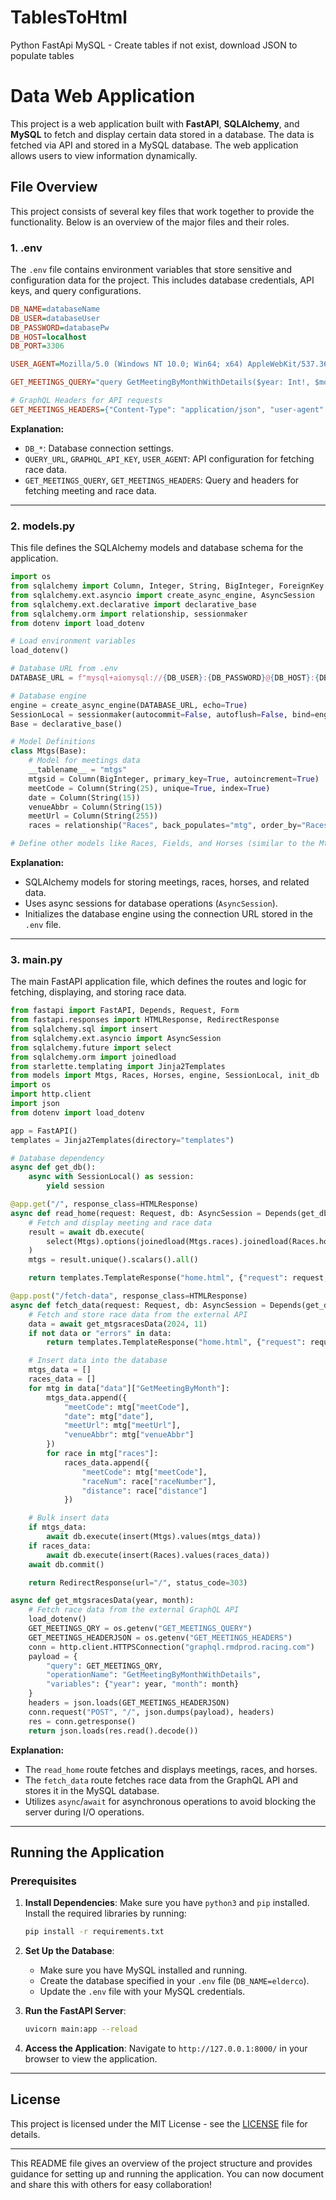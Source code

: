 # TablesToHtml
Python FastApi MySQL - Create tables if not exist, download JSON to populate tables

# Data Web Application

This project is a web application built with **FastAPI**, **SQLAlchemy**, and **MySQL** to fetch and display certain data stored in a database. The data is fetched via API and stored in a MySQL database. The web application allows users to view information dynamically.

## **File Overview**

This project consists of several key files that work together to provide the functionality. Below is an overview of the major files and their roles.

### 1. **.env**
The `.env` file contains environment variables that store sensitive and configuration data for the project. This includes database credentials, API keys, and query configurations.

```ini
DB_NAME=databaseName
DB_USER=databaseUser
DB_PASSWORD=databasePw
DB_HOST=localhost
DB_PORT=3306

USER_AGENT=Mozilla/5.0 (Windows NT 10.0; Win64; x64) AppleWebKit/537.36 (KHTML, like Gecko) Chrome/131.0.0.0 Safari/537.36

GET_MEETINGS_QUERY="query GetMeetingByMonthWithDetails($year: Int!, $month: Int!) {...}"

# GraphQL Headers for API requests
GET_MEETINGS_HEADERS={"Content-Type": "application/json", "user-agent": "Mozilla/5.0 ...", "x-api-key": "da2-6nsi4ztsynar3l3frgxf77q5fe"}
```

**Explanation:**
- `DB_*`: Database connection settings.
- `QUERY_URL`, `GRAPHQL_API_KEY`, `USER_AGENT`: API configuration for fetching race data.
- `GET_MEETINGS_QUERY`, `GET_MEETINGS_HEADERS`: Query and headers for fetching meeting and race data.

---

### 2. **models.py**
This file defines the SQLAlchemy models and database schema for the application.

```python
import os
from sqlalchemy import Column, Integer, String, BigInteger, ForeignKey
from sqlalchemy.ext.asyncio import create_async_engine, AsyncSession
from sqlalchemy.ext.declarative import declarative_base
from sqlalchemy.orm import relationship, sessionmaker
from dotenv import load_dotenv

# Load environment variables
load_dotenv()

# Database URL from .env
DATABASE_URL = f"mysql+aiomysql://{DB_USER}:{DB_PASSWORD}@{DB_HOST}:{DB_PORT}/{DB_NAME}"

# Database engine
engine = create_async_engine(DATABASE_URL, echo=True)
SessionLocal = sessionmaker(autocommit=False, autoflush=False, bind=engine, class_=AsyncSession)
Base = declarative_base()

# Model Definitions
class Mtgs(Base):
    # Model for meetings data
    __tablename__ = "mtgs"
    mtgsid = Column(BigInteger, primary_key=True, autoincrement=True)
    meetCode = Column(String(25), unique=True, index=True)
    date = Column(String(15))
    venueAbbr = Column(String(15))
    meetUrl = Column(String(255))
    races = relationship("Races", back_populates="mtg", order_by="Races.raceNum")

# Define other models like Races, Fields, and Horses (similar to the Mtgs model)...
```

**Explanation:**
- SQLAlchemy models for storing meetings, races, horses, and related data.
- Uses async sessions for database operations (`AsyncSession`).
- Initializes the database engine using the connection URL stored in the `.env` file.

---

### 3. **main.py**
The main FastAPI application file, which defines the routes and logic for fetching, displaying, and storing race data.

```python
from fastapi import FastAPI, Depends, Request, Form
from fastapi.responses import HTMLResponse, RedirectResponse
from sqlalchemy.sql import insert
from sqlalchemy.ext.asyncio import AsyncSession
from sqlalchemy.future import select
from sqlalchemy.orm import joinedload
from starlette.templating import Jinja2Templates
from models import Mtgs, Races, Horses, engine, SessionLocal, init_db
import os
import http.client
import json
from dotenv import load_dotenv

app = FastAPI()
templates = Jinja2Templates(directory="templates")

# Database dependency
async def get_db():
    async with SessionLocal() as session:
        yield session

@app.get("/", response_class=HTMLResponse)
async def read_home(request: Request, db: AsyncSession = Depends(get_db)):
    # Fetch and display meeting and race data
    result = await db.execute(
        select(Mtgs).options(joinedload(Mtgs.races).joinedload(Races.horses)).order_by(Mtgs.date, Mtgs.meetCode)
    )
    mtgs = result.unique().scalars().all()

    return templates.TemplateResponse("home.html", {"request": request, "mtgs": mtgs})

@app.post("/fetch-data", response_class=HTMLResponse)
async def fetch_data(request: Request, db: AsyncSession = Depends(get_db)):
    # Fetch and store race data from the external API
    data = await get_mtgsracesData(2024, 11)
    if not data or "errors" in data:
        return templates.TemplateResponse("home.html", {"request": request, "mtgs": [], "error": "Failed to fetch data."})

    # Insert data into the database
    mtgs_data = []
    races_data = []
    for mtg in data["data"]["GetMeetingByMonth"]:
        mtgs_data.append({
            "meetCode": mtg["meetCode"],
            "date": mtg["date"],
            "meetUrl": mtg["meetUrl"],
            "venueAbbr": mtg["venueAbbr"]
        })
        for race in mtg["races"]:
            races_data.append({
                "meetCode": mtg["meetCode"],
                "raceNum": race["raceNumber"],
                "distance": race["distance"]
            })

    # Bulk insert data
    if mtgs_data:
        await db.execute(insert(Mtgs).values(mtgs_data))
    if races_data:
        await db.execute(insert(Races).values(races_data))
    await db.commit()

    return RedirectResponse(url="/", status_code=303)

async def get_mtgsracesData(year, month):
    # Fetch race data from the external GraphQL API
    load_dotenv()
    GET_MEETINGS_QRY = os.getenv("GET_MEETINGS_QUERY")
    GET_MEETINGS_HEADERJSON = os.getenv("GET_MEETINGS_HEADERS")
    conn = http.client.HTTPSConnection("graphql.rmdprod.racing.com")
    payload = {
        "query": GET_MEETINGS_QRY,
        "operationName": "GetMeetingByMonthWithDetails",
        "variables": {"year": year, "month": month}
    }
    headers = json.loads(GET_MEETINGS_HEADERJSON)
    conn.request("POST", "/", json.dumps(payload), headers)
    res = conn.getresponse()
    return json.loads(res.read().decode())
```

**Explanation:**
- The `read_home` route fetches and displays meetings, races, and horses.
- The `fetch_data` route fetches race data from the GraphQL API and stores it in the MySQL database.
- Utilizes `async`/`await` for asynchronous operations to avoid blocking the server during I/O operations.

---

## **Running the Application**

### Prerequisites
1. **Install Dependencies**:
   Make sure you have `python3` and `pip` installed. Install the required libraries by running:
   ```bash
   pip install -r requirements.txt
   ```

2. **Set Up the Database**:
   - Make sure you have MySQL installed and running.
   - Create the database specified in your `.env` file (`DB_NAME=elderco`).
   - Update the `.env` file with your MySQL credentials.

3. **Run the FastAPI Server**:
   ```bash
   uvicorn main:app --reload
   ```

4. **Access the Application**:
   Navigate to `http://127.0.0.1:8000/` in your browser to view the application.

---

## **License**

This project is licensed under the MIT License - see the [LICENSE](LICENSE) file for details.

---

This README file gives an overview of the project structure and provides guidance for setting up and running the application. You can now document and share this with others for easy collaboration!

